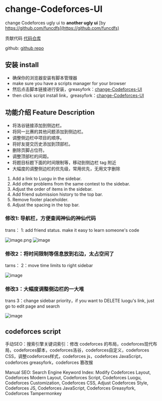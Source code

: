 # change-Codeforces-UI

change Codeforces ugly ui to **another ugly ui** [by https://github.com/funcdfs](https://github.com/funcdfs)

贡献代码 [代码仓库](https://github.com/funcdfs/change-Codeforces-UI)

github: [github repo](https://github.com/funcdfs/change-Codeforces-UI)

## 安装 install 

- 确保你的浏览器安装有脚本管理器
- make sure you have a scripts manager for your browser
- 然后点击脚本链接进行安装，greasyfork：[change-Codeforces-UI](https://greasyfork.org/zh-CN/scripts/470204-change-codeforces-ui)
- then click script install link，greasyfork：[change-Codeforces-UI](https://greasyfork.org/zh-CN/scripts/470204-change-codeforces-ui)

## 功能介绍 Feature Description
- 将洛谷链接添加到侧边栏。
- 将同一比赛的其他问题添加到侧边栏。
- 调整侧边栏中项目的顺序。
- 将好友提交历史添加到顶部栏。
- 删除页脚占位符。
- 调整顶部栏的间距。
- 将题目标题下面的时间限制等，移动到侧边栏 tag 附近
- 大幅度的调整侧边栏的优先级，常用优先，无用文字删除

1. Add a link to Luogu in the sidebar.
2. Add other problems from the same contest to the sidebar.
3. Adjust the order of items in the sidebar.
4. Add friend submission history to the top bar.
5. Remove footer placeholder.
6. Adjust the spacing in the top bar.

### 修改1: 导航栏，方便查阅神仙的神仙代码

trans： 1: add friend status. make it easy to learn someone's code 

![image.png](https://raw.githubusercontent.com/psychonaut1f/b/main/img2/202404271823110.png)
![image](https://github.com/funcdfs/change-Codeforces-UI/assets/56250171/412db575-1ac1-4cc7-9a86-b735a3f8f357)

### 修改2：将时间限制等信息放到右边，太占空间了

tarns： 2：move time limits to right sidebar

![image](https://github.com/funcdfs/change-Codeforces-UI/assets/56250171/48de425e-c3da-4ee8-b262-25d3af16e33b)

### 修改3：大幅度调整侧边栏的一大堆

trans 3：change sidebar priority，if you want to DELETE luogu's link, just go to edit page and search

![image](https://github.com/funcdfs/change-Codeforces-UI/assets/56250171/ce83bee1-d6ad-431e-8e5c-dbc173db05f0)

## codeforces script

手动SEO：搜索引擎关键词索引：修改 codeforces 的布局，codeforces现代布局，codeforces脚本，codeforces洛谷，codeforces自定义，codeforces CSS，调整codeforces样式，codeforces js，codeforces JavaScript，codeforces greasyfork，codeforces 篡改猴

Manual SEO: Search Engine Keyword Index: Modify Codeforces Layout, Codeforces Modern Layout, Codeforces Script, Codeforces Luogu, Codeforces Customization, Codeforces CSS, Adjust Codeforces Style, Codeforces JS, Codeforces JavaScript, Codeforces Greasyfork, Codeforces Tampermonkey
